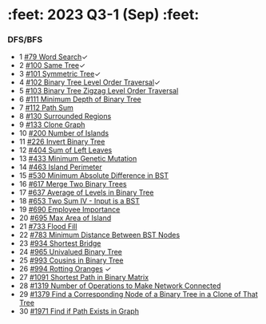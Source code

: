 <h1>:feet: 2023 Q3-1 (Sep) :feet:</h1>
<h3>DFS/BFS</h3>
<ul>
    <li>1  <a href="https://leetcode.com/problems/word-search/?envType=study-plan-v2&envId=leetcode-75/">#79 Word Search</a>✓</li>
    <li>2  <a href="https://leetcode.com/problems/same-tree/">#100 Same Tree</a>✓</li>
    <li>3  <a href="https://leetcode.com/problems/symmetric-tree/?envType=study-plan-v2&envId=leetcode-75/">#101 Symmetric Tree</a>✓</li>
    <li>4  <a href="https://leetcode.com/problems/binary-tree-level-order-traversal/?envType=study-plan-v2&envId=leetcode-75/">#102 Binary Tree Level Order Traversal</a>✓</li>
    <li>5  <a href="https://leetcode.com/problems/binary-tree-zigzag-level-order-traversal/?envType=study-plan-v2&envId=leetcode-75/">#103 Binary Tree Zigzag Level Order Traversal</a></li>
    <li>6  <a href="https://leetcode.com/problems/minimum-depth-of-binary-tree/">#111 Minimum Depth of Binary Tree</a></li>
    <li>7  <a href="https://leetcode.com/problems/path-sum/">#112 Path Sum</a></li>
    <li>8  <a href="https://leetcode.com/problems/surrounded-regions/?envType=study-plan-v2&envId=leetcode-75/">#130 Surrounded Regions</a></li>
    <li>9  <a href="https://leetcode.com/problems/clone-graph/?envType=study-plan-v2&envId=leetcode-75/">#133 Clone Graph</a></li>
    <li>10  <a href="https://leetcode.com/problems/number-of-islands/?envType=study-plan-v2&envId=leetcode-75/">#200 Number of Islands</a></li>
    <li>11  <a href="https://leetcode.com/problems/invert-binary-tree/">#226 Invert Binary Tree</a></li>
    <li>12  <a href="https://leetcode.com/problems/sum-of-left-leaves/">#404 Sum of Left Leaves</a></li>
    <li>13  <a href="https://leetcode.com/problems/minimum-genetic-mutation/?envType=study-plan-v2&envId=leetcode-75/">#433 Minimum Genetic Mutation</a></li>
    <li>14  <a href="https://leetcode.com/problems/island-perimeter/">#463 Island Perimeter</a></li>
    <li>15  <a href="https://leetcode.com/problems/minimum-absolute-difference-in-bst/">#530 Minimum Absolute Difference in BST</a></li>
    <li>16  <a href="https://leetcode.com/problems/merge-two-binary-trees">#617 Merge Two Binary Trees</a></li>
    <li>17  <a href="https://leetcode.com/problems/average-of-levels-in-binary-tree/">#637 Average of Levels in Binary Tree</a></li>
    <li>18  <a href="https://leetcode.com/problems/two-sum-iv-input-is-a-bst/">#653 Two Sum IV - Input is a BST</a></li>
    <li>19  <a href="https://leetcode.com/problems/employee-importance/?envType=study-plan-v2&envId=leetcode-75/">#690 Employee Importance</a></li>
    <li>20  <a href="https://leetcode.com/problems/max-area-of-island/?envType=study-plan-v2&envId=leetcode-75/">#695 Max Area of Island</a></li>
    <li>21  <a href="https://leetcode.com/problems/flood-fill/">#733 Flood Fill</a></li>
    <li>22  <a href="https://leetcode.com/problems/minimum-distance-between-bst-nodes/">#783 Minimum Distance Between BST Nodes</a></li>
    <li>23  <a href="https://leetcode.com/problems/shortest-bridge/?envType=study-plan-v2&envId=leetcode-75/">#934 Shortest Bridge</a></li>
    <li>24  <a href="https://leetcode.com/problems/univalued-binary-tree/">#965 Univalued Binary Tree</a></li>
    <li>25  <a href="https://leetcode.com/problems/cousins-in-binary-tree/">#993 Cousins in Binary Tree</a></li>
    <li>26  <a href="https://leetcode.com/problems/rotting-oranges/?envType=study-plan-v2&envId=leetcode-75/">#994 Rotting Oranges</a> ✓</li>
    <li>27  <a href="https://leetcode.com/problems/shortest-path-in-binary-matrix/?envType=study-plan-v2&envId=leetcode-75/">#1091 Shortest Path in Binary Matrix</a></li>
    <li>28  <a href="https://leetcode.com/problems/number-of-operations-to-make-network-connected/?envType=study-plan-v2&envId=leetcode-75/">#1319 Number of Operations to Make Network Connected</a></li>
    <li>29  <a href="https://leetcode.com/problems/find-a-corresponding-node-of-a-binary-tree-in-a-clone-of-that-tree/">#1379 Find a Corresponding Node of a Binary Tree in a Clone of That Tree</a></li>
     <li>30  <a href="https://leetcode.com/problems/find-if-path-exists-in-graph/">#1971 Find if Path Exists in Graph</a></li>

</ul>

<br>
<br>

